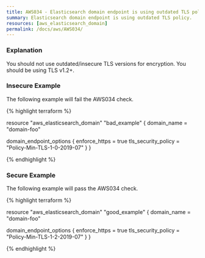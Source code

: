 ```yaml
---
title: AWS034 - Elasticsearch domain endpoint is using outdated TLS policy.
summary: Elasticsearch domain endpoint is using outdated TLS policy. 
resources: [aws_elasticsearch_domain] 
permalink: /docs/aws/AWS034/
---
```

### Explanation


You should not use outdated/insecure TLS versions for encryption. You should be using TLS v1.2+.



### Insecure Example

The following example will fail the AWS034 check.

{% highlight terraform %}

resource "aws_elasticsearch_domain" "bad_example" {
  domain_name = "domain-foo"

  domain_endpoint_options {
    enforce_https = true
    tls_security_policy = "Policy-Min-TLS-1-0-2019-07"
  }
}

{% endhighlight %}



### Secure Example

The following example will pass the AWS034 check.

{% highlight terraform %}

resource "aws_elasticsearch_domain" "good_example" {
  domain_name = "domain-foo"

  domain_endpoint_options {
    enforce_https = true
    tls_security_policy = "Policy-Min-TLS-1-2-2019-07"
  }
}

{% endhighlight %}



